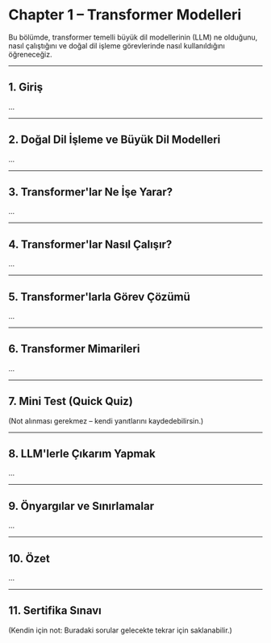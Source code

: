 # Chapter 1 – Transformer Modelleri

Bu bölümde, transformer temelli büyük dil modellerinin (LLM) ne olduğunu, nasıl çalıştığını ve doğal dil işleme görevlerinde nasıl kullanıldığını öğreneceğiz.

---

## 1. Giriş

...

---

## 2. Doğal Dil İşleme ve Büyük Dil Modelleri

...

---

## 3. Transformer'lar Ne İşe Yarar?

...

---

## 4. Transformer'lar Nasıl Çalışır?

...

---

## 5. Transformer'larla Görev Çözümü

...

---

## 6. Transformer Mimarileri

...

---

## 7. Mini Test (Quick Quiz)

(Not alınması gerekmez – kendi yanıtlarını kaydedebilirsin.)

---

## 8. LLM'lerle Çıkarım Yapmak

...

---

## 9. Önyargılar ve Sınırlamalar

...

---

## 10. Özet

...

---

## 11. Sertifika Sınavı

(Kendin için not: Buradaki sorular gelecekte tekrar için saklanabilir.)
